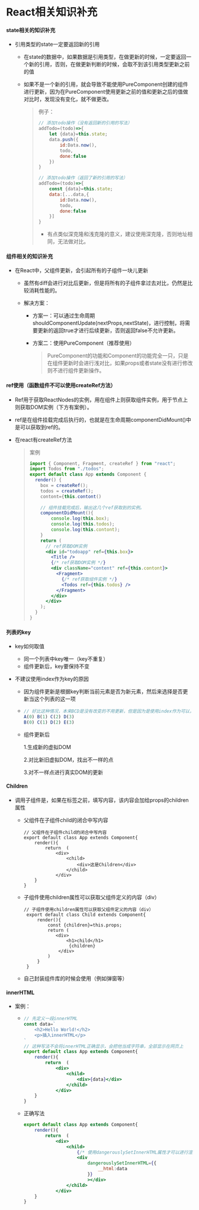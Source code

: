 # React相关知识补充

#### state相关的知识补充

* 引用类型的state一定要返回新的引用

  * 在state的数据中，如果数据是引用类型，在做更新的时候，一定要返回一个新的引用，否则，在做更新判断的时候，会取不到该引用类型更新之前的值

  * 如果不是一个新的引用，就会导致不能使用PureComponent创建的组件进行更新，因为在PureComponent使用更新之前的值和更新之后的值做对比时，发现没有变化，就不做更改。

    > 例子：
    >
    > ```js
    > // 添加todo操作（没有返回新的引用的写法）
    > addTodo=(todo)=>{
    >     let {data}=this.state;
    >     data.push({
    >         id:Data.now(),
    >         todo,
    >         done:false
    >     })
    > }
    > 
    > // 添加todo操作（返回了新的引用的写法）
    > addTodo=(todo)=>{
    >     const {data}=this.state;
    >     data:[...data,{
    >         id:Data.now(),
    >         todo,
    >         done:false
    >     }]
    > }
    > ```
    >
    > * 有点类似深克隆和浅克隆的意义，建议使用深克隆，否则地址相同，无法做对比。

#### 组件相关的知识补充

* 在React中，父组件更新，会引起所有的子组件一块儿更新

  * 虽然有diff会进行对比后更新，但是将所有的子组件拿过去对比，仍然是比较消耗性能的。

  * 解决方案：

    * 方案一：可以通过生命周期shouldComponentUpdate(nextProps,nextState)，进行控制，将需要更新的返回true才进行后续更新，否则返回false不允许更新。

    * 方案二：使用PureComponent（推荐使用）

      > PureComponent的功能和Component的功能完全一只，只是在组件更新时会进行浅对比，如果props或者state没有进行修改则不进行组件更新操作。

#### ref使用（函数组件不可以使用createRef方法）

* Ref用于获取ReactNodes的实例，用在组件上则获取组件实例，用于节点上则获取DOM实例（下方有案例）。

* ref是在组件挂载完成后执行的，也就是在生命周期componentDidMount()中是可以获取到ref的。

* 在react有createRef方法

  > 案例
  >
  > ```jsx
  > import { Component, Fragment, createRef } from "react";
  > import Todos from "./todos";
  > export default class App extends Component {
  >   render() {
  >     box = createRef();
  >     todos = createRef();
  >     contont={this.contont()
  >     
  >     // 组件挂载完成后，输出这几个ref获取到的实例。
  >     componentDidMount(){
  >         console.log(this.box);
  >         console.log(this.todos);
  >         console.log(this.contont);
  >     }
  >     return (
  >       // ref获取DOM实例
  >       <div id="todoapp" ref={this.box}>
  >         <Title />
  >         {/* ref获取DOM实例 */}
  >         <div className="content" ref={this.contont}>
  >           <Fragment>
  >             {/* ref获取组件实例 */}
  >             <Todos ref={this.todos} />
  >           </Fragment>
  >         </div>
  >       </div>
  >     );
  >   }
  > }
  > 
  > ```

#### 列表的key

* key如何取值

  * 同一个列表中key唯一（key不重复）
  * 组件更新后，key要保持不变

* 不建议使用index作为key的原因

  * 因为组件更新是根据key判断当前元素是否为新元素，然后来选择是否更新当这个列表的这一项

  * ```js
    // 好比这种情况，本来BCD是没有改变的不用更新，但是因为是使用index作为可以，导致key值更改，react认为BCD是已经更新的，所以进行了重新渲染。
    A(0) B(1) C(2) D(3)
    B(0) C(1) D(2) E(3)
    ```

  * 组件更新后

    1.生成新的虚拟DOM

    2.对比新旧虚拟DOM，找出不一样的点

    3.对不一样点进行真实DOM的更新

#### Children

* 调用子组件是，如果在标签之前，填写内容，该内容会加给props的children属性

  * 父组件在子组件child的闭合中写内容

    ```JSX
    // 父组件在子组件child的闭合中写内容
    export default class App extends Component{
        render(){
            return	(
                <div>
                	<child>
                    	<div>这是Children</div>
                    </child>
                </div>
        }
    }
    ```

    

  * 子组件使用children属性可以获取父组件定义的内容（div）

    ```JSX
    // 子组件使用children属性可以获取父组件定义的内容（div）
     export default class Child extends Component{
         render(){
             const {children}=this.props;
             return (
             	<div>
                 	<h1>child</h1>
                     {children}
                 </div>
             )
         }
     }
    ```

    

  * 自己封装组件库的时候会使用（例如弹窗等）

#### innerHTML

* 案例：

  * ```jsx
    // 先定义一段innerHTML
    const data=`
    	<h2>Hello World!</h2>
    	<p>插入innerHTML</p>
    `
    // 这种写法不会将innerHTML正确显示，会把他当成字符串，全部显示在网页上
    export default class App extends Component{
        render(){
            return	(
                <div>
                	<child>
                    	<div>{data}</div>
                    </child>
                </div>
        }
    }
    ```

  * 正确写法

    ```jsx
    export default class App extends Component{
        render(){
            return	(
                <div>
                	<child>
                        {/* 使用dangerouslySetInnerHTML属性才可以进行渲染出来innerHTML */}
                    	<div
                            dangerouslySetInnerHTML={{
                                __html:data
                            }}
                            ></div>
                    </child>
                </div>
        }
    }
    ```
